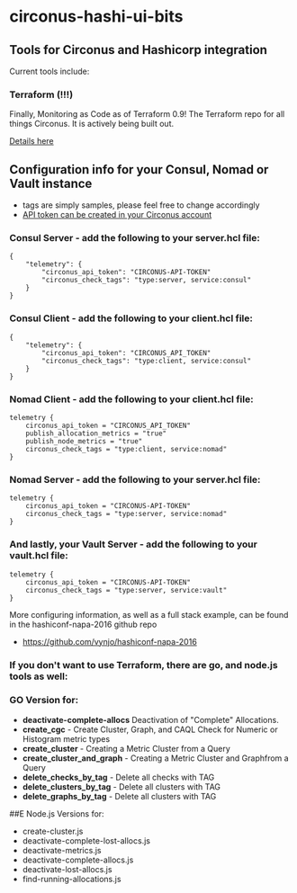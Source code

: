 # circonus-hashi-ui-bits
<h2>Tools for Circonus and Hashicorp integration</h2>

Current tools include:

### Terraform (!!!)

<p>Finally, Monitoring as Code as of Terraform 0.9! The Terraform repo for all things Circonus. It is actively being built out.</p>

[Details here](https://github.com/vynjo/circonus-hashi-ui-bits/tree/master/terraform-circonus)

## Configuration info for your Consul, Nomad or Vault instance
 - tags are simply samples, please feel free to change accordingly
 - [API token can be created in your Circonus account](https://login.circonus.com/user/tokens)

### Consul Server - add the following to your server.hcl file:
```
{
	"telemetry": {
		"circonus_api_token": "CIRCONUS-API-TOKEN"
		"circonus_check_tags": "type:server, service:consul"
	}
}
```
### Consul Client - add the following to your client.hcl file:
```
{
	"telemetry": {
		"circonus_api_token": "CIRCONUS_API_TOKEN"
		"circonus_check_tags": "type:client, service:consul"
	}
}
```
### Nomad Client - add the following to your client.hcl file:
```
telemetry {
	circonus_api_token = "CIRCONUS_API_TOKEN"
	publish_allocation_metrics = "true"
	publish_node_metrics = "true"
	circonus_check_tags = "type:client, service:nomad"
}
```
### Nomad Server - add the following to your server.hcl file:
```
telemetry {
	circonus_api_token = "CIRCONUS-API-TOKEN"
	circonus_check_tags = "type:server, service:nomad"
}
```
### And lastly, your Vault Server - add the following to your vault.hcl file:
```
telemetry {
	circonus_api_token = "CIRCONUS-API-TOKEN"
	circonus_check_tags = "type:server, service:vault"
}
```
More configuring information, as well as a full stack example, can be found in the hashiconf-napa-2016 github repo
- https://github.com/vynjo/hashiconf-napa-2016
### If you don't want to use Terraform, there are go, and node.js tools as well:
### GO Version for:
- <b>deactivate-complete-allocs</b> Deactivation of "Complete" Allocations.
- <b>create_cgc</b> - Create Cluster, Graph, and CAQL Check for Numeric or Histogram metric types
- <b>create_cluster</b> - Creating a Metric Cluster from a Query
- <b>create_cluster_and_graph</b> - Creating a Metric Cluster and Graphfrom a Query
- <b>delete_checks_by_tag</b> - Delete all checks with TAG
- <b>delete_clusters_by_tag</b> - Delete all clusters with TAG
- <b>delete_graphs_by_tag</b> - Delete all clusters with TAG

##E Node.js Versions for:
- create-cluster.js
- deactivate-complete-lost-allocs.js
- deactivate-metrics.js
- deactivate-complete-allocs.js
- deactivate-lost-allocs.js
- find-running-allocations.js
